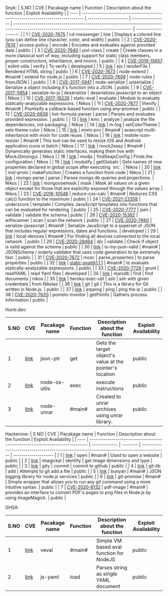 Snyk:
| S.NO | CVE                                                                             | Pacakage name        | Function          | Description about the function                                                                                                            | Exploit Availability |
| ---- | ------------------------------------------------------------------------------- | -------------------- | ----------------- | ----------------------------------------------------------------------------------------------------------------------------------------- | -------------------- |
| 1    | [CVE-2020-7675](https://cve.mitre.org/cgi-bin/cvename.cgi?name=CVE-2020-7675)   | cd-messenger         | line              | Displays a colored line (you can define line character, color, and width)                                                                 | public               |
| 2    | [CVE-2020-7674](https://cve.mitre.org/cgi-bin/cvename.cgi?name=CVE-2020-7674)   | access-policy        | encode            | Encodes and evaluates against provided data                                                                                               | public               |
| 3    | [CVE-2020-7640](https://cve.mitre.org/cgi-bin/cvename.cgi?name=CVE-2020-7640)   | pixl-class           | create            | Create classes in a more classical sort of way, including support for static class members, proper constructors, inheritance, and mixins. | public               |
| 4    | [CVE-2019-15657](https://cve.mitre.org/cgi-bin/cvename.cgi?name=CVE-2019-15657) | eslint-utils         | verify            | To verify                                                                                                                                 | developed            |
| 5    | [link](https://security.snyk.io/vuln/SNYK-JS-EJS-1049328)                       | ejs                  | renderFile        | Rendered HTML string                                                                                                                      | public               |
| 6    | [CVE-2020-7673](https://cve.mitre.org/cgi-bin/cvename.cgi?name=CVE-2020-7673)   | node-extend          | #main#            | extend for node.js                                                                                                                        | public               |
| 7    | [CVE-2020-7609](https://cve.mitre.org/cgi-bin/cvename.cgi?name=CVE-2020-7609)   | node-rules           | fromJSON          |                                                                                                                                           | public               |
| 8    | [CVE-2017-5941](https://cve.mitre.org/cgi-bin/cvename.cgi?name=CVE-2017-5941)   | node-serialize       | unserialize       | Serialize a object including it's function into a JSON.                                                                                   | public               |
| 9    | [CVE-2017-5954](https://cve.mitre.org/cgi-bin/cvename.cgi?name=CVE-2017-5954)   | serialize-to-js      | deserialize       | deserializes javascript to an object                                                                                                      | Nikos                |
| 10   | [CVE-2017-16226](https://cve.mitre.org/cgi-bin/cvename.cgi?name=CVE-2017-16226) | static-eval          | evaluate          | Module to evaluate statically-analyzable expressions.                                                                                     | Nikos                |
| 11   | [CVE-2020-7677](https://cve.mitre.org/cgi-bin/cvename.cgi?name=CVE-2020-7677)   | thenify              | #main#            | Promisify a callback-based function using any-promise                                                                                     | public               |
| 12   | [CVE-2020-6836](https://cve.mitre.org/cgi-bin/cvename.cgi?name=CVE-2020-6836)   | hot-formula-parser   | parse             | Parses and evaluates provided expression.                                                                                                 | public               |
| 13   | [link](https://security.snyk.io/vuln/npm:kmc:20160407)                          | kmc                  | analyze           | analyze the file dependencies, not packaging.                                                                                             | Nikos                |
| 14   | [link](https://security.snyk.io/vuln/npm:m-log:20160408)                        | m-log                | setColorTheme     | sets theme color                                                                                                                          | Nikos                |
| 15   | [link](https://security.snyk.io/vuln/npm:mixin-pro:20160407)                    | mixin-pro            | #main#            | avascript multi-inheritance with mixin for code reuse.                                                                                    | Nikos                |
| 16   | [link](https://security.snyk.io/vuln/npm:mobile-icon-resizer:20160408)          | mobile-icon-resizer  | #main#            | This tool can be used to resize iOS and Android application icons in batch                                                                | Nikos                |
| 17   | [link](https://security.snyk.io/vuln/npm:mock2easy:20160408)                    | mock2easy            | #main#            | Dynamically generates static interfaces, making them live with MockJSmongui.                                                              | Nikos                |
| 18   | [link](https://security.snyk.io/vuln/npm:modjs:20160407)                        | modjs                | findSeajsConfig   | Finds the configuration                                                                                                                   | Nikos                |
| 19   | [link](https://security.snyk.io/vuln/npm:modulify:20160407)                     | modulify             | getGlobals        | Gets names of new properties declared in global scope after executing \`src\`.                                                            | Nikos                |
| 20   | [link](https://security.snyk.io/vuln/npm:mol-proto:20160407)                    | mol-proto            | makeFunction      | Creates a function from code                                                                                                              | Nikos                |
| 21   | [link](https://security.snyk.io/vuln/npm:mongo-parse:20160408)                  | mongo-parse          | parse             | Parses mongo db queries and projections.                                                                                                  | Nikos                |
| 22   | [link](https://security.snyk.io/vuln/npm:mongoosemask:20160408)                 | mongoosemask         | mask              | Mask all values on a given object except for those that are explicitly exposed through the values array                                   | Nikos                |
| 23   | [CVE-2016-10548](https://cve.mitre.org/cgi-bin/cvename.cgi?name=CVE-2016-10548) | reduce-css-calc      | #main#            | Reduces CSS calc() function to the maximum                                                                                                | public               |
| 24   | [CVE-2021-23358](https://cve.mitre.org/cgi-bin/cvename.cgi?name=CVE-2021-23358) | underscore           | template          | Compiles JavaScript templates into functions that can be evaluated for rendering.                                                         | public               |
| 25   | [CVE-2020-7777](https://cve.mitre.org/cgi-bin/cvename.cgi?name=CVE-2020-7777)   | jsen                 | validate          | validate the schema                                                                                                                       | public               |
| 26   | [CVE-2020-15362](https://cve.mitre.org/cgi-bin/cvename.cgi?name=CVE-2020-15362) | wifiscanner          | scan              | scan the network                                                                                                                          | public               |
| 27   | [CVE-2020-7660](https://cve.mitre.org/cgi-bin/cvename.cgi?name=CVE-2020-7660)   | serialize-javascript | #main#            | Serialize JavaScript to a superset of JSON that includes regular expressions, dates and functions.                                        | developed            |
| 28   | [link](https://security.snyk.io/vuln/SNYK-JS-LOCALDEVICES-459898)               | local-devices        | #main#            | For finding all devices connected to the local network.                                                                                   | public               |
| 29   | [CVE-2020-28464](https://cve.mitre.org/cgi-bin/cvename.cgi?name=CVE-2020-28464) | djv                  | validate          | Check if object is valid against the schema                                                                                               | public               |
| 30   | [link](https://security.snyk.io/vuln/SNYK-JS-ISMYJSONVALID-597167)              | is-my-json-valid     | #main#            | JSONSchema / orderly validator that uses code generation to be extremely fast.                                                            | public               |
| 31   | [CVE-2020-7672](https://cve.mitre.org/cgi-bin/cvename.cgi?name=CVE-2020-7672)   | mosc                 | parse\_properties | to parse properties                                                                                                                       | public               |
| 32   | [link](https://security.snyk.io/vuln/SNYK-JS-STATICEVAL-173693)                 | static-eval@1.1.1    | #main#            | to evaluate statically-analyzable expressions.                                                                                            | public               |
| 33   | [CVE-2020-7729](https://cve.mitre.org/cgi-bin/cvename.cgi?name=CVE-2020-7729)   | grunt                | readYAML          | read Yaml files                                                                                                                           | developed            |
| 34   | [link](https://security.snyk.io/vuln/SNYK-JS-MARSDB-480405)                     | marsdb               | find              | find documents                                                                                                                            | nikos                |
| 35   | [link](https://security.snyk.io/vuln/SNYK-JS-HEROKUEXECUTIL-674661)             | heroku-exec-util     | ssh               | ssh with given credentials                                                                                                                | from Nikolas         |
| 36   | [link](https://security.snyk.io/vuln/SNYK-JS-GIT-1568518)                       | git                  | git               | This is a library for Git written in Node.js.                                                                                             | public               |
| 37   | [link](https://security.snyk.io/vuln/SNYK-JS-ARPPING-1060047)                   | arpping              | ping              | ping the ip                                                                                                                               | public               |
| 38   | [CVE-2020-7620](https://cve.mitre.org/cgi-bin/cvename.cgi?name=CVE-2020-7620)   | pomelo-monitor       | getPsInfo         | Gathers process information                                                                                                               | public               |


Huntr.dev:

| S.NO | CVE                                                    | Pacakage name | Function | Description about the function                           | Exploit Availability |
| ---- | ------------------------------------------------------ | ------------- | -------- | -------------------------------------------------------- | -------------------- |
|   1   | [link](https://www.huntr.dev/bounties/2-npm-json-ptr/) | json-ptr      | get      | Gets the target object's value at the pointer's location | public               |
| 2 | [link](https://github.com/SunilWang/node-os-utils/issues/2)  | node-os-utils | exec   | execute instructions                                     | public |
| 3 | [link](https://issueexplorer.com/issue/scopsy/node-unrar/10) | node-unrar    | #main# | Created to unrar archives using unrar library.           | public |

Hackerone:
| S.NO | CVE                                                                           | Pacakage name | Function | Description about the function                                                             | Exploit Availability |
| ---- | ----------------------------------------------------------------------------- | ------------- | -------- | ------------------------------------------------------------------------------------------ | -------------------- |
| 1    | [link](https://hackerone.com/reports/319473)                                  | open          | #main#   | Used to open a website                                                                     | public               |
| 2    | [link](https://hackerone.com/reports/973245)                                  | imagickal     | identify | get image dimensions and type                                                              | public               |
| 3    | [link](https://hackerone.com/reports/730111)                                  | gity          | commit   | commit to github                                                                           | public               |
| 4    | [link](https://hackerone.com/reports/718241)                                  | git-lib       | add      | Attempts to git add a file                                                                 | public               |
| 5    | [link](https://hackerone.com/reports/902739)                                  | bunyan        | #main#   | JSON logging library for node.js services                                                  | public               |
| 6    | [link](https://hackerone.com/reports/728047)                                  | git-promise   | #main#   | Simple wrapper that allows you to run any git command using a more intuitive syntax.       | public               |
| 7    | [CVE-2020-8132](https://cve.mitre.org/cgi-bin/cvename.cgi?name=CVE-2020-8132) | pdf-image     | #main#   | provides an interface to convert PDF's pages to png files in Node.js by using ImageMagick. | public               |



GHSA:

| S.NO | CVE                                                       | Pacakage name | Function | Description about the function           | Exploit Availability |
| ---- | --------------------------------------------------------- | ------------- | -------- | ---------------------------------------- | -------------------- |
| 1    | [link](https://github.com/advisories/GHSA-54qm-37qr-w5wq) | veval         | #main#   | Simple VM based eval function for NodeJS | public               |
| 2    | [link](https://github.com/advisories/GHSA-8j8c-7jfh-h6hx) | js-yaml       | load     | Parses string as single YAML document    | public               |
